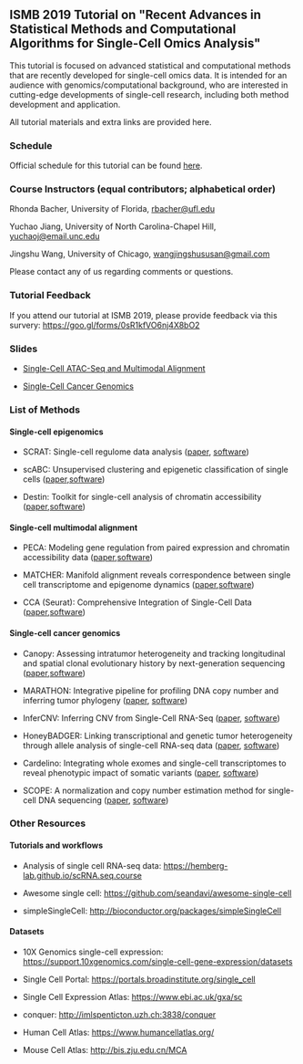 ## ISMB 2019 Tutorial on "Recent Advances in Statistical Methods and Computational Algorithms for Single-Cell Omics Analysis"

This tutorial is focused on advanced statistical and computational methods that are recently developed for 
single-cell omics data. It is intended for an audience with genomics/computational background, who are
interested in cutting-edge developments of single-cell research, including both method development and application. 

All tutorial materials and extra links are provided here.

### Schedule

Official schedule for this tutorial can be found [here](https://www.iscb.org/ismbeccb2019-program/tutorials#am2).

### Course Instructors (equal contributors; alphabetical order)

Rhonda Bacher, University of Florida, rbacher@ufl.edu

Yuchao Jiang, University of North Carolina-Chapel Hill, yuchaoj@email.unc.edu

Jingshu Wang, University of Chicago, wangjingshususan@gmail.com

Please contact any of us regarding comments or questions.

### Tutorial Feedback

If you attend our tutorial at ISMB 2019, please provide feedback via this survery:
https://goo.gl/forms/0sR1kfVO6nj4X8bO2


### Slides

* [Single-Cell ATAC-Seq and Multimodal Alignment](https://github.com/rhondabacher/ISMB2019_SingleCellTutorial/blob/master/slides/5_multimodal_alignment.pdf)

* [Single-Cell Cancer Genomics](https://github.com/rhondabacher/ISMB2019_SingleCellTutorial/blob/master/slides/6_cancer_genomics.pdf)

### List of Methods

#### Single-cell epigenomics

* SCRAT: Single-cell regulome data analysis ([paper](https://academic.oup.com/bioinformatics/article/33/18/2930/3823309), [software](https://github.com/zji90/SCRAT))

* scABC: Unsupervised clustering and epigenetic classification of single cells ([paper](https://www.nature.com/articles/s41467-018-04629-3),[software](https://github.com/SUwonglab/scABC))

* Destin: Toolkit for single-cell analysis of chromatin accessibility ([paper](https://academic.oup.com/bioinformatics/advance-article/doi/10.1093/bioinformatics/btz141/5367832),[software](https://github.com/urrutiag/destin))

#### Single-cell multimodal alignment

* PECA: Modeling gene regulation from paired expression and chromatin accessibility data ([paper](https://www.pnas.org/content/114/25/E4914),[software](http://web.stanford.edu/~zduren/PECA/))

* MATCHER: Manifold alignment reveals correspondence between single cell transcriptome and epigenome dynamics
([paper](https://genomebiology.biomedcentral.com/articles/10.1186/s13059-017-1269-0),[software](https://github.com/jw156605/MATCHER))

* CCA (Seurat): Comprehensive Integration of Single-Cell Data ([paper](https://www.sciencedirect.com/science/article/pii/S0092867419305598?via%3Dihub),[software](https://satijalab.org/seurat/))

#### Single-cell cancer genomics

* Canopy: Assessing intratumor heterogeneity and tracking longitudinal and spatial clonal evolutionary history by next-generation sequencing ([paper](https://www.pnas.org/content/113/37/E5528),[software](https://github.com/yuchaojiang/Canopy))

* MARATHON: Integrative pipeline for profiling DNA copy number and inferring tumor phylogeny ([paper](https://academic.oup.com/bioinformatics/article/34/12/2126/4838234), [software](https://github.com/yuchaojiang/MARATHON))

* InferCNV: Inferring CNV from Single-Cell RNA-Seq ([paper](https://science.sciencemag.org/content/344/6190/1396.long), [software](https://github.com/broadinstitute/infercnv))

* HoneyBADGER: Linking transcriptional and genetic tumor heterogeneity through allele analysis of single-cell RNA-seq data ([paper](https://genome.cshlp.org/content/early/2018/06/13/gr.228080.117), [software](https://github.com/JEFworks/HoneyBADGER))

* Cardelino: Integrating whole exomes and single-cell transcriptomes to reveal phenotypic impact of somatic variants ([paper](https://www.biorxiv.org/content/10.1101/413047v2), [software](https://github.com/PMBio/cardelino))

* SCOPE: A normalization and copy number estimation method for single-cell DNA sequencing ([paper](https://www.biorxiv.org/content/10.1101/594267v1), [software](https://github.com/rujinwang/SCOPE))


### Other Resources

#### Tutorials and workflows
* Analysis of single cell RNA-seq data: https://hemberg-lab.github.io/scRNA.seq.course

* Awesome single cell: https://github.com/seandavi/awesome-single-cell

* simpleSingleCell: http://bioconductor.org/packages/simpleSingleCell


#### Datasets
* 10X Genomics single-cell expression: https://support.10xgenomics.com/single-cell-gene-expression/datasets

* Single Cell Portal: https://portals.broadinstitute.org/single_cell

* Single Cell Expression Atlas: https://www.ebi.ac.uk/gxa/sc

* conquer: http://imlspenticton.uzh.ch:3838/conquer

* Human Cell Atlas: https://www.humancellatlas.org/

* Mouse Cell Atlas: http://bis.zju.edu.cn/MCA 
